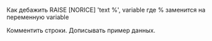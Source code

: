 Как дебажить
  RAISE [NORICE] 'text %', variable
  где % заменится на переменную variable
  
Комментить строки. 
Дописывать пример данных.
